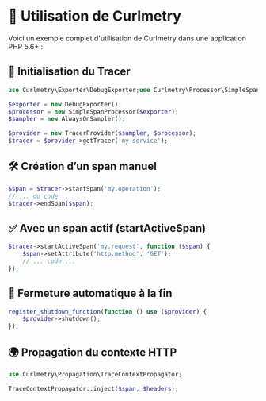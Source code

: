 # 📘 Utilisation de Curlmetry

Voici un exemple complet d'utilisation de Curlmetry dans une application PHP 5.6+ :

## 🔧 Initialisation du Tracer

```php
use Curlmetry\Exporter\DebugExporter;use Curlmetry\Processor\SimpleSpanProcessor;use Curlmetry\Sampling\AlwaysOnSampler;use Curlmetry\TracerProvider;

$exporter = new DebugExporter();
$processor = new SimpleSpanProcessor($exporter);
$sampler = new AlwaysOnSampler();

$provider = new TracerProvider($sampler, $processor);
$tracer = $provider->getTracer('my-service');
```

## 🛠 Création d’un span manuel

```php
$span = $tracer->startSpan('my.operation');
// ... du code ...
$tracer->endSpan($span);
```

## ✅ Avec un span actif (startActiveSpan)

```php
$tracer->startActiveSpan('my.request', function ($span) {
    $span->setAttribute('http.method', 'GET');
    // ... code ...
});
```

## 🧼 Fermeture automatique à la fin

```php
register_shutdown_function(function () use ($provider) {
    $provider->shutdown();
});
```

## 🌍 Propagation du contexte HTTP

```php
use Curlmetry\Propagation\TraceContextPropagator;

TraceContextPropagator::inject($span, $headers);
```
